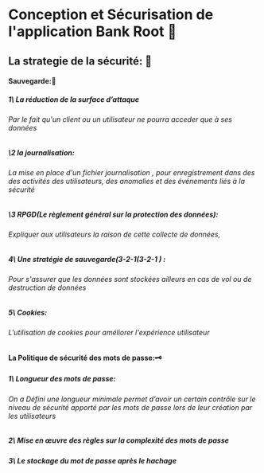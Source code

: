 # Conception et  Sécurisation de l'application Bank Root 🏦

## La strategie de la sécurité: 🔐

#### Sauvegarde:🛟

##### 1\ La réduction de la surface d’attaque
###### Par le fait qu'un client ou un utilisateur ne pourra acceder  que à ses données

##### \2 la journalisation: 
###### La mise en place d'un fichier journalisation ,  pour enregistrement dans des  des activités des utilisateurs, des anomalies et des événements liés à la sécurité

##### \3 RPGD(Le règlement général sur la protection des données):
###### Expliquer aux utilisateurs  la raison de cette collecte de données,

##### 4\ Une stratégie de sauvegarde(3-2-1(3-2-1 ) :
###### Pour s'assurer que les données sont stockées ailleurs en cas de vol ou de destruction de données

##### 5\ Cookies:
###### L'utilisation de cookies pour améliorer l'expérience utilisateur

#### La Politique de sécurité des mots de passe:🗝

##### 1\  Longueur des mots de passe:
###### On a Défini une longueur minimale permet d’avoir un certain contrôle sur le niveau de sécurité apporté par les mots de passe lors de leur création par les utilisateurs

##### 2\ Mise en œuvre des règles sur la complexité des mots de passe

##### 3\ Le stockage du mot de passe après le hachage